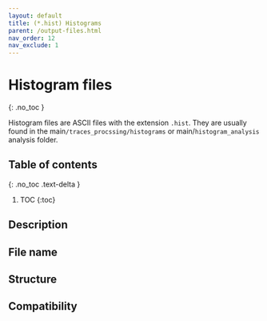 ```yaml
---
layout: default
title: (*.hist) Histograms
parent: /output-files.html
nav_order: 12
nav_exclude: 1
---
```



# Histogram files
{: .no_toc }

Histogram files are ASCII files with the extension `.hist`. They are usually found in the main`/traces_procssing/histograms` or main/`histogram_analysis` analysis folder.

## Table of contents
{: .no_toc .text-delta }

1. TOC
{:toc}

## Description

## File name

## Structure

## Compatibility
